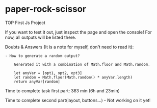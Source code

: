 # paper-rock-scissor
TOP First Js Project

If you want to test it out, just inspect the page and open the console! For now, all outputs will be listed there.

Doubts & Answers (It is a note for myself, don't need to read it):

    - How to generate a random output?

        Generated it with a combination of Math.floor and Math.random.

        let anyVar = [opt1, opt2, opt3]
        let random = Math.floor(Math.random() * anyVar.length)
        return anyVar[random]

Time to complete task first part: 383 min (6h and 23min)

Time to complete second part(layout, buttons...) - Not working on it yet!